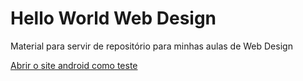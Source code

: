 # Hello World Web Design
Material para servir de repositório para minhas aulas de Web Design
 
<a href="https://lyanthelyan.github.io/Hello-World-Web-Design/Aulas%20HTML%20e%20CSS/Desafios/Site%20android/index.html"> Abrir o site android como teste </a>

